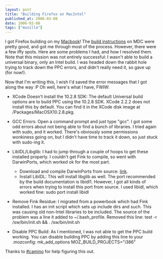 ```yaml
---
layout: post
title: "Building Firefox on MacIntel"
published_at: 2006-03-08
date: 2006-03-08
tags: ["mozilla"]
---
```


I got Firefox building on my [Macbook](http://flickr.com/photos/autonome/106192491/)! The [build instructions](http://developer.mozilla.org/en/docs/Mac_OS_X_Universal_Binaries) on MDC were pretty good, and got me through most of the process. However, there were a few iffy spots. Here are some problems I had, and how I resolved them. Note that this mission was not entirely successful: I wasn't able to build a universal binary, only an Intel build. I was headed down the rabbit hole trying to track down the PPC errors, and didn't really need it, so gave up (for now!).

Now that I'm writing this, I wish I'd saved the error messages that I got along the way :P Oh well, here's what I have, FWIW:

*   XCode Doesn't install the 10.2.8 SDK: The default Universal build options are to build PPC using the 10.2.8 SDK. XCode 2.2.2 does not install this by default. You can find it in the XCode disk image at /Packages/MacOSX10.2.8.pkg.
*   GCC Errors: Open a command prompt and just type "gcc". I got some odd errors about not being able to find a bunch of libraries. I tried again with sudo, and it worked. There's obviously some permissions wonkiness going on, but I didn't have time to track it down, so just stuck with sudo-ing it.
*   LibIDL/Libglib: I had to jump through a couple of hoops to get these installed properly. I couldn't get Fink to compile, so went with DarwinPorts, which worked ok for the most part.

    *   Download and compile DarwinPorts from source: [link](http://darwinports.opendarwin.org/getdp/).
    *   Install LibIDL: This will install libglib as well. The port recommended by the build documentation is libidl1. However, I got all kinds of errors when trying to install this port from source. I used libidl, which worked fine: sudo port install libidl
*   Remove Fink Residue: I migrated from a powerbook which had Fink installed. I has an init script which sets up include dirs and such. This was causing old non-Intel libraries to be included. The source of the problem was a line it added to ~/.bash_profile. Removed this line: test -r /sw/bin/init.sh && . /sw/bin/init.sh
*   Disable PPC Build: As I mentioned, I was not able to get the PPC build working. You can disable building PPC by adding this line to your .mozconfig: mk_add_options MOZ_BUILD_PROJECTS="i386"

Thanks to [#camino](irc://irc.mozilla.org#camino) for help figuring this out.